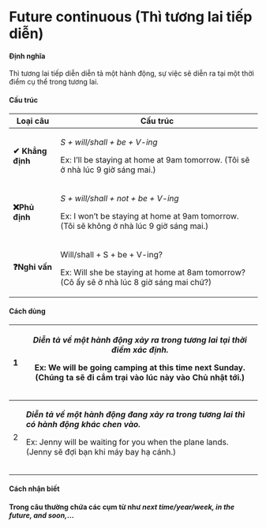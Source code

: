 # Future continuous (Thì tương lai tiếp diễn)

#### Định nghĩa  <a href="#dinh-nghia" id="dinh-nghia"></a>

Thì tương lai tiếp diễn diễn tả một hành động, sự việc sẽ diễn ra tại một thời điểm cụ thể trong tương lai.

#### Cấu trúc <a href="#cau-truc" id="cau-truc"></a>

| **Loại câu**     | **Cấu trúc**                                                                                                                                     |
| ---------------- | ------------------------------------------------------------------------------------------------------------------------------------------------ |
| **✔ Khẳng định** | <p><em>S + will/shall + be + V-ing</em></p><p>Ex: I’ll be staying at home at 9am tomorrow. (Tôi sẽ ở nhà lúc 9 giờ sáng mai.)</p>                |
| **❌Phủ định**    | <p><em>S + will/shall + not + be + V-ing</em></p><p>Ex: I won’t be staying at home at 9am tomorrow. (Tôi sẽ không ở nhà lúc 9 giờ sáng mai.)</p> |
| **❓Nghi vấn**    | <p>Will/shall + S + be + V-ing?</p><p>Ex: Will she be staying at home at 8am tomorrow? (Cô ấy sẽ ở nhà lúc 8 giờ sáng mai chứ?)</p>              |

#### Cách dùng <a href="#cach-dung" id="cach-dung"></a>

| 1 | <p><em><strong>Diễn tả về một hành động xảy ra trong tương lai tại thời điểm xác định.</strong></em></p><p>Ex: We will be going camping at this time next Sunday. (Chúng ta sẽ đi cắm trại vào lúc này vào Chủ nhật tới.)</p><p><img src="https://lh3.googleusercontent.com/0IdWPZPQaLpRIkwWx6Q1MtmiwLfSPE8672kHrlABObAROra3-1GIxY73cTg99b2osBKn8V_XEaqmGt6VGvSIRpn_JbZMtWsUcd6Gj7OhFfgyoymA-Hnh2Ds_fwhS43XzQWd9wfX7=s0" alt=""></p> |
| - | ------------------------------------------------------------------------------------------------------------------------------------------------------------------------------------------------------------------------------------------------------------------------------------------------------------------------------------------------------------------------------------------------------------------------------------ |
| 2 | <p><em><strong>Diễn tả về một hành động đang xảy ra trong tương lai thì có hành động khác chen vào.</strong></em></p><p>Ex: Jenny will be waiting for you when the plane lands. (Jenny sẽ đợi bạn khi máy bay hạ cánh.)</p><p><img src="https://lh4.googleusercontent.com/J9sfOAf_MiP16cn1SI2kckmHnhvbcZQq8qepdsRmaEud7neK-OvGI1kv8m6BiLiUJIFY-323Op7lS5LGJFe1JT4QIYB3tnVyLgFCh52zGtEQzMnKLa6ZSQlzxU7FL50VUoCr275c=s0" alt=""></p>   |

#### Cách nhận biết <a href="#cach-nhan-biet" id="cach-nhan-biet"></a>

#### Trong câu thường chứa các cụm từ như _next time/year/week, in the future, and soon,_… <a href="#trong-cau-thuong-chua-cac-cum-tu-nhu-next-time-year-week-in-the-future-and-soon" id="trong-cau-thuong-chua-cac-cum-tu-nhu-next-time-year-week-in-the-future-and-soon"></a>
